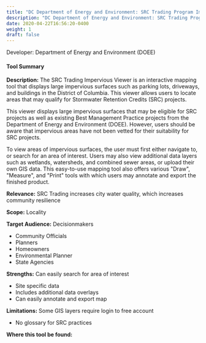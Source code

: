 ```yaml
---
title: "DC Department of Energy and Environment: SRC Trading Program Impervious Viewer"
description: "DC Department of Energy and Environment: SRC Trading Program Impervious Viewer"
date: 2020-04-22T16:56:20-0400
weight: 1
draft: false
---
```

Developer: Department of Energy and Environment (DOEE)

#### Tool Summary
**Description:** The SRC Trading Impervious Viewer is an interactive mapping tool that displays large impervious surfaces such as parking lots, driveways, and buildings in the District of Columbia. This viewer allows users to locate areas that may qualify for Stormwater Retention Credits (SRC) projects. 

This viewer displays large impervious surfaces that may be eligible for SRC projects as well as existing Best Management Practice projects from the Department of Energy and Environment (DOEE). However, users should be aware that impervious areas have not been vetted for their suitability for SRC projects. 

To view areas of impervious surfaces, the user must first either navigate to, or search for an area of interest. Users may also view additional data layers such as wetlands, watersheds, and combined sewer areas, or upload their own GIS data. This easy-to-use mapping tool also offers various "Draw", "Measure", and "Print" tools with which users may annotate and export the finished product.

**Relevance:** SRC Trading increases city water quality, which increases community resilience

**Scope:** Locality

**Target Audience:** Decisionmakers 
* Community Officials 
* Planners 
* Homeowners 
* Environmental Planner 
* State Agencies

**Strengths:** Can easily search for area of interest
* Site specific data
* Includes additional data overlays
* Can easily annotate and export map

**Limitations:** Some GIS layers require login to free account
* No glossary for SRC practices

**Where this tool be found:** 
